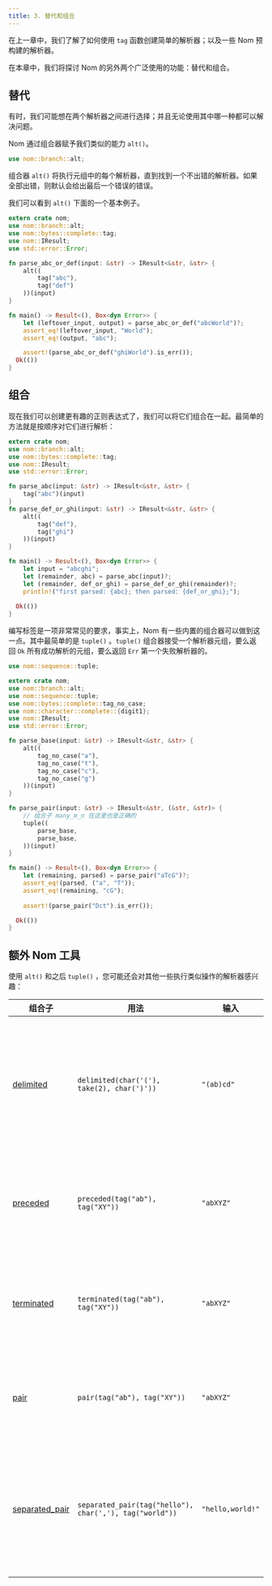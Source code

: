 ```yaml
---
title: 3. 替代和组合
---
```



在上一章中，我们了解了如何使用 `tag` 函数创建简单的解析器；以及一些 Nom 预构建的解析器。

在本章中，我们将探讨 Nom 的另外两个广泛使用的功能：替代和组合。

## 替代

有时，我们可能想在两个解析器之间进行选择；并且无论使用其中哪一种都可以解决问题。

Nom 通过组合器赋予我们类似的能力 `alt()`。

```rust
use nom::branch::alt;
```

组合器 `alt()` 将执行元组中的每个解析器，直到找到一个不出错的解析器。如果全部出错，则默认会给出最后一个错误的错误。

我们可以看到 `alt()` 下面的一个基本例子。

```rust
extern crate nom;
use nom::branch::alt;
use nom::bytes::complete::tag;
use nom::IResult;
use std::error::Error;

fn parse_abc_or_def(input: &str) -> IResult<&str, &str> {
    alt((
        tag("abc"),
        tag("def")
    ))(input)
}

fn main() -> Result<(), Box<dyn Error>> {
    let (leftover_input, output) = parse_abc_or_def("abcWorld")?;
    assert_eq!(leftover_input, "World");
    assert_eq!(output, "abc");

    assert!(parse_abc_or_def("ghiWorld").is_err());
  Ok(())
}
```

## 组合

现在我们可以创建更有趣的正则表达式了，我们可以将它们组合在一起。最简单的方法就是按顺序对它们进行解析：

```rust
extern crate nom;
use nom::branch::alt;
use nom::bytes::complete::tag;
use nom::IResult;
use std::error::Error;

fn parse_abc(input: &str) -> IResult<&str, &str> {
    tag("abc")(input)
}
fn parse_def_or_ghi(input: &str) -> IResult<&str, &str> {
    alt((
        tag("def"),
        tag("ghi")
    ))(input)
}

fn main() -> Result<(), Box<dyn Error>> {
    let input = "abcghi";
    let (remainder, abc) = parse_abc(input)?;
    let (remainder, def_or_ghi) = parse_def_or_ghi(remainder)?;
    println!("first parsed: {abc}; then parsed: {def_or_ghi};");
    
  Ok(())
}
```

编写标签是一项非常常见的要求，事实上，Nom 有一些内置的组合器可以做到这一点。其中最简单的是 `tuple()` 。`tuple()` 组合器接受一个解析器元组，要么返回 `Ok` 所有成功解析的元组，要么返回 `Err` 第一个失败解析器的。

```rust
use nom::sequence::tuple;
```

```rust
extern crate nom;
use nom::branch::alt;
use nom::sequence::tuple;
use nom::bytes::complete::tag_no_case;
use nom::character::complete::{digit1};
use nom::IResult;
use std::error::Error;

fn parse_base(input: &str) -> IResult<&str, &str> {
    alt((
        tag_no_case("a"),
        tag_no_case("t"),
        tag_no_case("c"),
        tag_no_case("g")
    ))(input)
}

fn parse_pair(input: &str) -> IResult<&str, (&str, &str)> {
    // 组合子 many_m_n 在这里也是正确的
    tuple((
        parse_base,
        parse_base,
    ))(input)
}

fn main() -> Result<(), Box<dyn Error>> {
    let (remaining, parsed) = parse_pair("aTcG")?;
    assert_eq!(parsed, ("a", "T"));
    assert_eq!(remaining, "cG");
 
    assert!(parse_pair("Dct").is_err());

  Ok(())
}
```

## 额外 Nom 工具

使用 `alt()` 和之后 `tuple()` ，您可能还会对其他一些执行类似操作的解析器感兴趣：

| 组合子 | 用法 | 输入 | 输出 | 注释 |
| --- | --- | --- | --- | --- |
| [delimited](https://docs.rs/nom/latest/nom/sequence/fn.delimited.html) | `delimited(char('('), take(2), char(')'))` | `"(ab)cd"` | `Ok(("cd", "ab"))` | 匹配来自第一个解析器的对象并丢弃它，然后从第二个解析器中获取一个对象，最后匹配来自第三个解析器的对象并丢弃它。 |
| [preceded](https://docs.rs/nom/latest/nom/sequence/fn.preceded.html) | `preceded(tag("ab"), tag("XY"))` | `"abXYZ"` | `Ok(("Z", "XY"))` | 匹配来自第一个解析器的对象并将其丢弃，然后从第二个解析器中获取一个对象。 |
| [terminated](https://docs.rs/nom/latest/nom/sequence/fn.terminated.html) | `terminated(tag("ab"), tag("XY"))` | `"abXYZ"` | `Ok(("Z", "ab"))` | 从第一个解析器获取一个对象，然后匹配来自第二个解析器的一个对象并丢弃它。 |
| [pair](https://docs.rs/nom/latest/nom/sequence/fn.pair.html) | `pair(tag("ab"), tag("XY"))` | `"abXYZ"` | `Ok(("Z", ("ab", "XY")))` | 从第一个解析器获取一个对象，然后从第二个解析器获取另一个对象。 |
| [separated_pair](https://docs.rs/nom/latest/nom/sequence/fn.separated_pair.html) | `separated_pair(tag("hello"), char(','), tag("world"))` | `"hello,world!"` | `Ok(("!", ("hello", "world")))` | 从第一个解析器获取一个对象，然后从 sep_parser 匹配一个对象并丢弃它，然后从第二个解析器获取另一个对象。 |